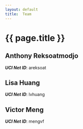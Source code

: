 ```yaml
---
layout: default
title:  Team
---
```


# {{ page.title }}


## Anthony Reksoatmodjo
***UCI Net ID***: areksoat

## Lisa Huang
***UCI Net ID***: lvhuang

## Victor Meng
***UCI Net ID***: mengvf
